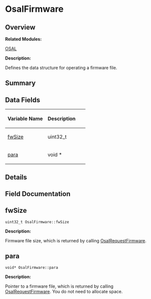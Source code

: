 # OsalFirmware<a name="EN-US_TOPIC_0000001054718141"></a>

## **Overview**<a name="section2063649547093532"></a>

**Related Modules:**

[OSAL](osal.md)

**Description:**

Defines the data structure for operating a firmware file. 

## **Summary**<a name="section125727665093532"></a>

## Data Fields<a name="pub-attribs"></a>

<a name="table1673806137093532"></a>
<table><thead align="left"><tr id="row1127994137093532"><th class="cellrowborder" valign="top" width="50%" id="mcps1.1.3.1.1"><p id="p1961319043093532"><a name="p1961319043093532"></a><a name="p1961319043093532"></a>Variable Name</p>
</th>
<th class="cellrowborder" valign="top" width="50%" id="mcps1.1.3.1.2"><p id="p1124380161093532"><a name="p1124380161093532"></a><a name="p1124380161093532"></a>Description</p>
</th>
</tr>
</thead>
<tbody><tr id="row1697535573093532"><td class="cellrowborder" valign="top" width="50%" headers="mcps1.1.3.1.1 "><p id="p1086036807093532"><a name="p1086036807093532"></a><a name="p1086036807093532"></a><a href="osalfirmware.md#abc1fab9dde51713c504936594369d067">fwSize</a></p>
</td>
<td class="cellrowborder" valign="top" width="50%" headers="mcps1.1.3.1.2 "><p id="p1147324799093532"><a name="p1147324799093532"></a><a name="p1147324799093532"></a>uint32_t </p>
</td>
</tr>
<tr id="row144228549093532"><td class="cellrowborder" valign="top" width="50%" headers="mcps1.1.3.1.1 "><p id="p2052593476093532"><a name="p2052593476093532"></a><a name="p2052593476093532"></a><a href="osalfirmware.md#a11f428199ca9e9e4f94c1ef7c2bdea11">para</a></p>
</td>
<td class="cellrowborder" valign="top" width="50%" headers="mcps1.1.3.1.2 "><p id="p1179532946093532"><a name="p1179532946093532"></a><a name="p1179532946093532"></a>void * </p>
</td>
</tr>
</tbody>
</table>

## **Details**<a name="section190858918093532"></a>

## **Field Documentation**<a name="section661988190093532"></a>

## fwSize<a name="abc1fab9dde51713c504936594369d067"></a>

```
uint32_t OsalFirmware::fwSize
```

 **Description:**

Firmware file size, which is returned by calling  [OsalRequestFirmware](osal.md#ga428b9de7fb95a20ab9e25b47a7d4272c). 

## para<a name="a11f428199ca9e9e4f94c1ef7c2bdea11"></a>

```
void* OsalFirmware::para
```

 **Description:**

Pointer to a firmware file, which is returned by calling  [OsalRequestFirmware](osal.md#ga428b9de7fb95a20ab9e25b47a7d4272c). You do not need to allocate space. 

